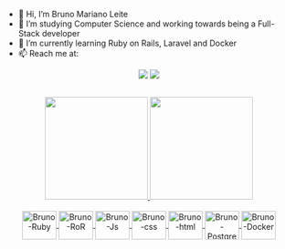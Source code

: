 - 👋 Hi, I’m Bruno Mariano Leite
- 👀 I’m studying Computer Science and working towards being a Full-Stack developer
- 🌱 I’m currently learning Ruby on Rails, Laravel and Docker
- 📫 Reach me at:
<div align="center">
  
  <a href="https://www.linkedin.com/in/bruno-mariano-leite/" target="_blank"><img src="https://img.shields.io/badge/-LinkedIn-%230077B5?style=for-the-badge&logo=linkedin&logoColor=white" target="_blank"></a>
  <a href="mailto:bmarianoleite4@gmail.com" target="_blank"><img src="https://img.shields.io/badge/Gmail-D14836?style=for-the-badge&logo=gmail&logoColor=white" target="_blank"></a>

 </div>
<!---
nullbr/nullbr is a ✨ special ✨ repository because its `README.md` (this file) appears on your GitHub profile.
You can click the Preview link to take a look at your changes.
--->

##
<div align="center">
  <a href="https://github.com/nullbr">
  <img height="180em" src="https://github-readme-stats.vercel.app/api?username=nullbr&show_icons=true&theme=aura&include_all_commits=true&count_private=true"/>
  <img height="180em" src="https://github-readme-stats.vercel.app/api/top-langs/?username=nullbr&layout=compact&langs_count=7&theme=aura"/>
</div>
 <div align="center" style="display: inline_block"><br>
  <img align="center" alt="Bruno-Ruby" height="50" width="60" src="https://cdn.jsdelivr.net/npm/simple-icons@3.13.0/icons/ruby.svg">
  <img align="center" alt="Bruno-RoR" height="50" width="60" src="https://cdn.jsdelivr.net/npm/simple-icons@3.13.0/icons/rubyonrails.svg">
  <img align="center" alt="Bruno-Js" height="50" width="60" src="https://cdn.jsdelivr.net/gh/devicons/devicon/icons/javascript/javascript-original.svg">
  <img align="center" alt="Bruno-css" height="50" width="60" src="https://cdn.jsdelivr.net/gh/devicons/devicon/icons/css3/css3-original.svg">
  <img align="center" alt="Bruno-html" height="50" width="60" src="https://cdn.jsdelivr.net/gh/devicons/devicon/icons/html5/html5-original.svg">
  <img align="center" alt="Bruno-PostgreSQL" height="50" width="60" src="https://cdn.jsdelivr.net/gh/devicons/devicon/icons/postgresql/postgresql-original.svg">
   <img align="center" alt="Bruno-Docker" height="50" width="60" src="https://cdn.jsdelivr.net/npm/simple-icons@3.13.0/icons/docker.svg">
</div>
